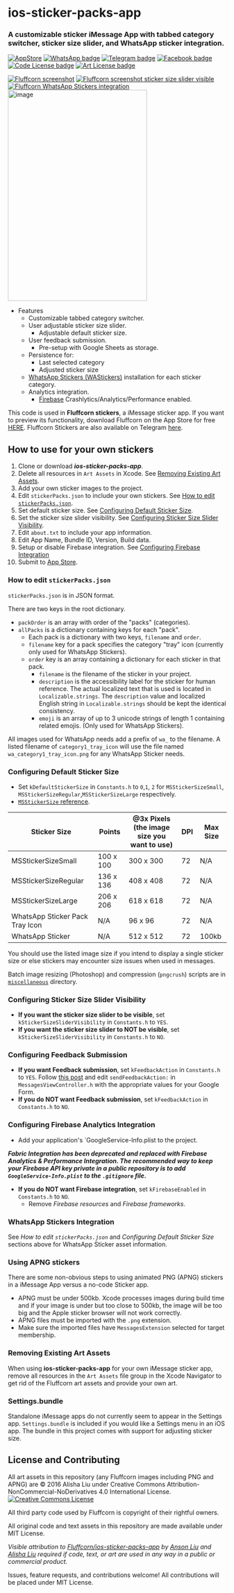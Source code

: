**ios-sticker-packs-app**
===================
### A customizable sticker iMessage App with tabbed category switcher, sticker size slider, and WhatsApp sticker integration.

[![AppStore](https://img.shields.io/badge/App%20Store-v1.4.1-0d96f6?style=flat&logo=app-store)](https://itunes.apple.com/us/app/fluffcorn-by-alisha-liu/id1171532447?app=messages)
[![WhatsApp badge](https://img.shields.io/badge/WhatsApp%20Sticker-✓-25D366?style=flat&logo=whatsapp)](https://itunes.apple.com/us/app/fluffcorn-by-alisha-liu/id1171532447?app=messages)
[![Telegram badge](https://img.shields.io/badge/Telegram%20Sticker-✓-2CA5E0?style=flat&logo=telegram)](https://telegram.me/addstickers/FluffcornStickers)
[![Facebook badge](https://img.shields.io/badge/-Follow_on_Facebook-white?style=flat&logo=facebook&labelColor=ffffff&color=1877F2)](https://facebook.com/fluffcorn)
[![Code License badge](https://img.shields.io/badge/code_license-MIT-green?style=flat)](https://raw.githubusercontent.com/Fluffcorn/ios-sticker-packs-app/master/LICENSE.txt)
[![Art License badge](https://img.shields.io/badge/art_license-CC_BY--NC--ND_4.0-green?style=flat)](https://creativecommons.org/licenses/by-nc-nd/4.0/)



[![Fluffcorn screenshot](https://raw.githubusercontent.com/Fluffcorn/ios-sticker-packs-app/master/images/ios-winter-16.png)](https://itunes.apple.com/us/app/fluffcorn-by-alisha-liu/id1171532447?app=messages) [![Fluffcorn screenshot sticker size slider visible](https://raw.githubusercontent.com/Fluffcorn/ios-sticker-packs-app/master/images/ios-sticker-size-slider-visible.png)](https://itunes.apple.com/us/app/fluffcorn-by-alisha-liu/id1171532447?app=messages) [![Fluffcorn WhatsApp Stickers integration](https://raw.githubusercontent.com/Fluffcorn/ios-sticker-packs-app/master/images/ios-whatsapp-stickers-integration.jpeg)](https://itunes.apple.com/us/app/fluffcorn-by-alisha-liu/id1171532447?app=messages) <img width="320" height="486" alt="image" src="https://github.com/user-attachments/assets/9e9e8054-6035-4308-ac9a-7cc2c13d7f34" />


- Features
  - Customizable tabbed category switcher.
  - User adjustable sticker size slider.
     - Adjustable default sticker size.
  - User feedback submission.
     - Pre-setup with Google Sheets as storage.
  - Persistence for:
     - Last selected category
     - Adjusted sticker size
   - [WhatsApp Stickers (WAStickers)](https://github.com/WhatsApp/stickers) installation for each sticker category.
  - Analytics integration.
     - [Firebase](https://firebase.google.com/) Crashlytics/Analytics/Performance enabled.

This code is used in **Fluffcorn stickers**, a iMessage sticker app. If you want to preview its functionality, download Fluffcorn on the App Store for free [HERE](https://itunes.apple.com/us/app/fluffcorn-by-alisha-liu/id1171532447?app=messages). Fluffcorn Stickers are also available on Telegram [here](https://telegram.me/addstickers/FluffcornStickers).

How to use for your own stickers
-------------
1. Clone or download ***ios-sticker-packs-app***.
2. Delete all resources in `Art Assets` in Xcode. See [Removing Existing Art Assets](#removing-existing-art-assets).
3. Add your own sticker images to the project.
4. Edit `stickerPacks.json` to include your own stickers. See [How to edit `stickerPacks.json`](#how-to-use-for-your-own-stickers).
5. Set default sticker size. See [Configuring Default Sticker Size](#configuring-default-sticker-size).
6. Set the sticker size slider visibility. See [Configuring Sticker Size Slider Visibility](#configuring-sticker-size-slider-visibility).
7. Edit `about.txt` to include your app information.
8. Edit App Name, Bundle ID, Version, Build data.
9. Setup or disable Firebase integration. See [Configuring Firebase Integration](#configuring-firebase-analytics-integration)
10. Submit to [App Store](https://developer.apple.com/ios/submit/). 


### How to edit `stickerPacks.json`

`stickerPacks.json` is in JSON format. 

There are two keys in the root dictionary. 
- `packOrder` is an array with order of the "packs" (categories). 
- `allPacks` is a dictionary containing keys for each "pack". 
  - Each pack is a dictionary with two keys, `filename` and `order`.
  - `filename` key for a pack specifies the category "tray" icon (currently only used for WhatsApp Stickers).
  - `order` key is an array containing a dictionary for each sticker in that pack. 
    - `filename` is the filename of the sticker in your project.
    - `description` is the accessibility label for the sticker for human reference. The actual localized text that is used is located in `Localizable.strings`. The `description` value and localized English string in `Localizable.strings` should be kept the identical consistency.
    - `emoji` is an array of up to 3 unicode strings of length 1 containing related emojis. (Only used for WhatsApp Stickers).

All images used for WhatsApp needs add a prefix of `wa_` to the filename. A listed filename of `category1_tray_icon` will use the file named `wa_category1_tray_icon.png` for any WhatsApp Sticker needs.

### Configuring Default Sticker Size

- Set `kDefaultStickerSize` in `Constants.h` to `0`,`1`, `2` for `MSStickerSizeSmall`, `MSStickerSizeRegular`,`MSStickerSizeLarge` respectively.
- [`MSStickerSize` reference](https://developer.apple.com/reference/messages/msstickersize?language=objc). 

| Sticker Size| Points | @3x Pixels (the image size you want to use) | DPI | Max Size |
| --- | --- | --- | --- | -- |
| MSStickerSizeSmall | 100 x 100 | 300 x 300 | 72 | N/A |
| MSStickerSizeRegular | 136 x 136 | 408 x 408 | 72 | N/A |
| MSStickerSizeLarge | 206 x 206 | 618 x 618 | 72 | N/A |
| WhatsApp Sticker Pack Tray Icon | N/A | 96 x 96 | 72 | N/A |
| WhatsApp Sticker | N/A | 512 x 512 | 72 | 100kb |

You should use the listed image size if you intend to display a single sticker size or else stickers may encounter size issues when used in messages. 

Batch image resizing (Photoshop) and compression (`pngcrush`) scripts are in [`miscellaneous`](https://github.com/Fluffcorn/ios-sticker-packs-app/tree/master/miscellaneous) directory. 

### Configuring Sticker Size Slider Visibility

- **If you want the sticker size slider to be visible**, set `kStickerSizeSliderVisibility` in `Constants.h` to `YES`.
- **If you want the sticker size slider to NOT be visible**, set `kStickerSizeSliderVisibility` in `Constants.h` to `NO`.

### Configuring Feedback Submission

- **If you want Feedback submission**, set `kFeedbackAction` in `Constants.h` to `YES`.  Follow [this post](http://stackoverflow.com/questions/12358002/submit-data-to-google-spreadsheet-form-from-objective-c) and edit `sendFeedbackAction:` in `MessagesViewController.h` with the appropriate values for your Google Form.
- **If you do NOT want Feedback submission**, set `kFeedbackAction` in `Constants.h` to `NO`. 

### Configuring Firebase Analytics Integration

- Add your application's `GoogleService-Info.plist to the project.

***Fabric Integration has been deprecated and replaced with Firebase Analytics & Performance Integration. The recommended way to keep your Firebase API key private in a public repository is to add `GoogleService-Info.plist` to the `.gitignore` file.***

- **If you do NOT want Firebase integration**, set `kFirebaseEnabled` in `Constants.h` to `NO`. 
  - Remove *Firebase resources* and *Firebase frameworks*.

### WhatsApp Stickers Integration

See *How to edit `stickerPacks.json`* and *Configuring Default Sticker Size* sections above for WhatsApp Sticker asset information. 

### Using APNG stickers

There are some non-obvious steps to using animated PNG (APNG) stickers in a iMessage App versus a no-code Sticker app.

- APNG must be under 500kb. Xcode processes images during build time and if your image is under but too close to 500kb, the image will be too big and the Apple sticker browser will not work correctly.
- APNG files must be imported with the `.png` extension. 
- Make sure the imported files have `MessagesExtension` selected for target membership.

### Removing Existing Art Assets

When using **ios-sticker-packs-app** for your own iMessage sticker app, remove all resources in the `Art Assets` file group in the Xcode Navigator to get rid of the Fluffcorn art assets and provide your own art. 

### Settings.bundle

Standalone iMessage apps do not currently seem to appear in the Settings app. `Settings.bundle` is included if you would like a Settings menu in an iOS app. The bundle in this project comes with support for adjusting sticker size. 

License and Contributing
-------------
All art assets in this repository (any Fluffcorn images including PNG and APNG) are © 2016 Alisha Liu under Creative Commons Attribution-NonCommercial-NoDerivatives 4.0 International License. [![Creative Commons License](https://i.creativecommons.org/l/by-nc-nd/4.0/88x31.png "Creative Commons License")](http://creativecommons.org/licenses/by-nc-nd/4.0/)

All third party code used by Fluffcorn is copyright of their rightful owners.

All original code and text assets in this repository are made available under MIT License. 

*Visible attribution to [Fluffcorn/ios-sticker-packs-app](https://github.com/Fluffcorn/ios-sticker-packs-app) by [Anson Liu](http://ansonliu.com) and [Alisha Liu](http://alishaliu.com) required if code, text, or art are used in any way in a public or commercial product.*

Issues, feature requests, and contributions welcome! All contributions will be placed under MIT License. 
